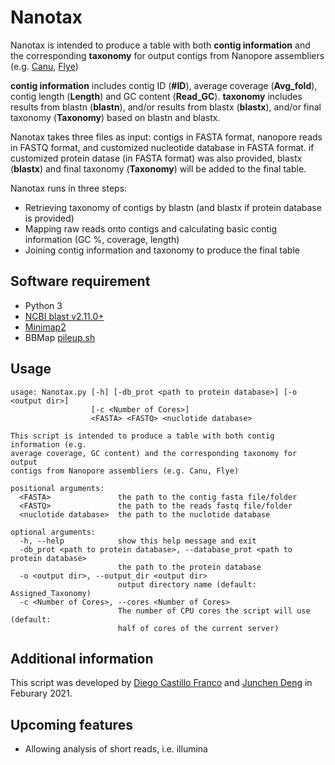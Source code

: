 # Nanotax
Nanotax is intended to produce a table with both **contig information** and the corresponding **taxonomy** for output contigs from Nanopore assembliers (e.g. [Canu](https://github.com/marbl/canu), [Flye](https://github.com/fenderglass/Flye)) 

**contig information** includes contig ID (**#ID**), average coverage (**Avg_fold**), contig length (**Length**) and GC content (**Read_GC**). **taxonomy** includes results from blastn (**blastn**), and/or results from blastx (**blastx**), and/or final taxonomy (**Taxonomy**) based on blastn and blastx. 

Nanotax takes three files as input: contigs in FASTA format, nanopore reads in FASTQ format, and customized nucleotide database in FASTA format. if customized protein datase (in FASTA format) was also provided, blastx (**blastx**) and final taxonomy (**Taxonomy**) will be added to the final table.

Nanotax runs in three steps: 
* Retrieving taxonomy of contigs by blastn (and blastx if protein database is provided)
* Mapping raw reads onto contigs and calculating basic contig information (GC %, coverage, length)
* Joining contig information and taxonomy to produce the final table

## Software requirement
* Python 3
* [NCBI blast v2.11.0+](https://blast.ncbi.nlm.nih.gov/Blast.cgi?PAGE_TYPE=BlastDocs&DOC_TYPE=Download)
* [Minimap2](https://github.com/lh3/minimap2)
* BBMap [pileup.sh](https://github.com/BioInfoTools/BBMap/blob/master/sh/pileup.sh)

## Usage
```
usage: Nanotax.py [-h] [-db_prot <path to protein database>] [-o <output dir>]
                  [-c <Number of Cores>]
                  <FASTA> <FASTQ> <nuclotide database>

This script is intended to produce a table with both contig information (e.g.
average coverage, GC content) and the corresponding taxonomy for output
contigs from Nanopore assembliers (e.g. Canu, Flye)

positional arguments:
  <FASTA>               the path to the contig fasta file/folder
  <FASTQ>               the path to the reads fastq file/folder
  <nuclotide database>  the path to the nuclotide database

optional arguments:
  -h, --help            show this help message and exit
  -db_prot <path to protein database>, --database_prot <path to protein database>
                        the path to the protein database
  -o <output dir>, --output_dir <output dir>
                        output directory name (default: Assigned_Taxonomy)
  -c <Number of Cores>, --cores <Number of Cores>
                        The number of CPU cores the script will use (default:
                        half of cores of the current server)
```

## Additional information
This script was developed by [Diego Castillo Franco](https://github.com/diecasfranco) and [Junchen Deng](https://github.com/junchen-deng) in Feburary 2021. 

## Upcoming features
* Allowing analysis of short reads, i.e. illumina 
